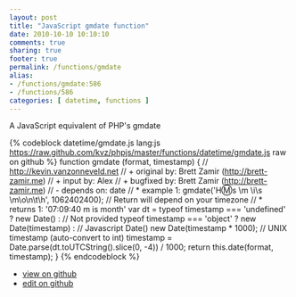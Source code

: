 ```yaml
---
layout: post
title: "JavaScript gmdate function"
date: 2010-10-10 10:10:10
comments: true
sharing: true
footer: true
permalink: /functions/gmdate
alias:
- /functions/gmdate:586
- /functions/586
categories: [ datetime, functions ]
---
```

A JavaScript equivalent of PHP's gmdate
<!-- more -->
{% codeblock datetime/gmdate.js lang:js https://raw.github.com/kvz/phpjs/master/functions/datetime/gmdate.js raw on github %}
function gmdate (format, timestamp) {
    // http://kevin.vanzonneveld.net
    // +   original by: Brett Zamir (http://brett-zamir.me)
    // +   input by: Alex
    // +   bugfixed by: Brett Zamir (http://brett-zamir.me)
    // -    depends on: date
    // *     example 1: gmdate('H:m:s \\m \\i\\s \\m\\o\\n\\t\\h', 1062402400); // Return will depend on your timezone
    // *     returns 1: '07:09:40 m is month'
    var dt = typeof timestamp === 'undefined' ? new Date() : // Not provided
			typeof timestamp === 'object' ? new Date(timestamp) : // Javascript Date()
			new Date(timestamp * 1000); // UNIX timestamp (auto-convert to int)
    timestamp = Date.parse(dt.toUTCString().slice(0, -4)) / 1000;
    return this.date(format, timestamp);
}
{% endcodeblock %}
<ul>
 <li><a href="https://github.com/kvz/phpjs/blob/master/functions/datetime/gmdate.js">view on github</a></li>
 <li><a href="https://github.com/kvz/phpjs/edit/master/functions/datetime/gmdate.js">edit on github</a></li>
</ul>
